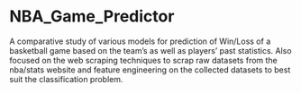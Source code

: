 # NBA_Game_Predictor
A comparative study of various models for prediction of Win/Loss of a basketball game based on the team’s as well as players’ past statistics. Also focused on the web scraping techniques to scrap raw datasets from the nba/stats website and feature engineering on the collected datasets to best suit the classification problem.
